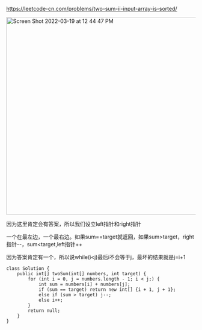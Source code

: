 https://leetcode-cn.com/problems/two-sum-ii-input-array-is-sorted/

<img width="525" alt="Screen Shot 2022-03-19 at 12 44 47 PM" src="https://user-images.githubusercontent.com/59748598/159136121-7f00d2a4-73a7-4164-abc7-02c8f5383b62.png">

因为这里肯定会有答案，所以我们设立left指针和right指针

一个在最左边，一个最右边。如果sum==target就返回，如果sum>target，right指针--，sum<target,left指针++

因为答案肯定有一个，所以说while(i<j)最后i不会等于j，最坏的结果就是j=i+1

```` 
class Solution {
    public int[] twoSum(int[] numbers, int target) {
        for (int i = 0, j = numbers.length - 1; i < j;) {
            int sum = numbers[i] + numbers[j];
            if (sum == target) return new int[] {i + 1, j + 1};
            else if (sum > target) j--;
            else i++;
        }
        return null;
    }
}
````






